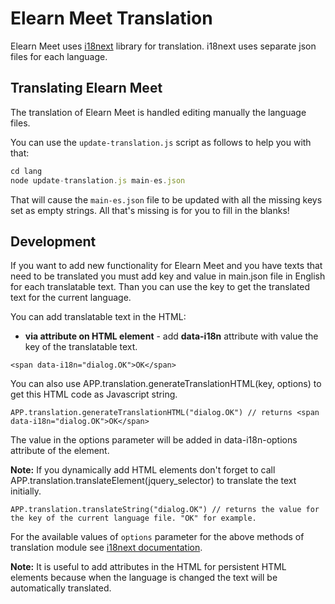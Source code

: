 # Elearn Meet Translation

Elearn Meet uses [i18next](http://i18next.com) library for translation.
i18next uses separate json files for each language.


## Translating Elearn Meet

The translation of Elearn Meet is handled editing manually the language files.

You can use the `update-translation.js` script as follows to help you with that:

```js
cd lang
node update-translation.js main-es.json
```

That will cause the `main-es.json` file to be updated with all the missing keys set as empty
strings. All that's missing is for you to fill in the blanks!

## Development

If you want to add new functionality for Elearn Meet and you have texts that need to be translated you must add key and value in main.json file in English for each translatable text.
Than you can use the key to get the translated text for the current language.

You can add translatable text in the HTML:


* **via attribute on HTML element** - add **data-i18n** attribute with value the key of the translatable text.


 ```
 <span data-i18n="dialog.OK">OK</span>
 ```


 You can also use APP.translation.generateTranslationHTML(key, options) to get this HTML code as Javascript string.


 ```
 APP.translation.generateTranslationHTML("dialog.OK") // returns <span data-i18n="dialog.OK">OK</span>
 ```

 The value in the options parameter will be added in data-i18n-options attribute of the element.

 **Note:** If you dynamically add HTML elements don't forget to call APP.translation.translateElement(jquery_selector) to translate the text initially.


 ```
 APP.translation.translateString("dialog.OK") // returns the value for the key of the current language file. "OK" for example.
 ```

For the available values of ``options`` parameter for the above methods of translation module see [i18next documentation](http://i18next.com/pages/doc_features).

**Note:** It is useful to add attributes in the HTML for persistent HTML elements because when the language is changed the text will be automatically translated.
